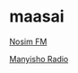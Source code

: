 # maasai

[Nosim FM](https://stream.zeno.fm/nw5wm356998uv)

[Manyisho Radio](https://stream.zeno.fm/sshci4wlpqpuv)

